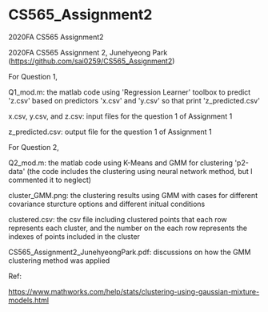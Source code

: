 # CS565_Assignment2
2020FA CS565 Assignment2

2020FA CS565 Assignment 2, Junehyeong Park (https://github.com/sai0259/CS565_Assignment2)


For Question 1,

Q1_mod.m: the matlab code using 'Regression Learner' toolbox to predict 'z.csv' based on predictors 'x.csv' and 'y.csv' so that print 'z_predicted.csv'

x.csv, y.csv, and z.csv: input files for the question 1 of Assignment 1

z_predicted.csv: output file for the question 1 of Assignment 1


For Question 2,

Q2_mod.m: the matlab code using K-Means and GMM for clustering 'p2-data' (the code includes the clustering using neural network method, but I commented it to neglect)

cluster_GMM.png: the clustering results using GMM with cases for different covariance sturcture options and different initual conditions

clustered.csv: the csv file including clustered points that each row represents each cluster, and the number on the each row represents the indexes of points included in the cluster

CS565_Assignment2_JunehyeongPark.pdf: discussions on how the GMM clustering method was applied


Ref:

https://www.mathworks.com/help/stats/clustering-using-gaussian-mixture-models.html
